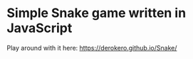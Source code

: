 # Simple Snake game written in JavaScript

Play around with it here: https://derokero.github.io/Snake/
